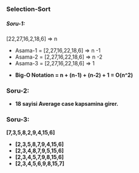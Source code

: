 ### Selection-Sort
##### Soru-1:
[22,27,16,2,18,6] => n
* Asama-1 = [2,27,16,22,18,6] => n -1
* Asama-2 = [2,27,16,22,18,6] => n -2
* Asama-3 = [2,27,16,22,18,6] => 1

<b>

* Big-O Notation = n + (n-1) + (n-2) + 1 = O(n^2)

### Soru-2:
* 18 sayisi Average case kapsamina girer.

<b>

### Soru-3:

[7,3,5,8,2,9,4,15,6]
* [2,3,5,8,7,9,4,15,6]
* [2,3,4,8,7,9,5,15,6]
* [2,3,4,5,7,9,8,15,6]
* [2,3,4,5,6,9,8,15,7]
